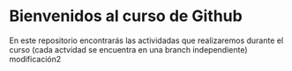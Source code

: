 # Bienvenidos al curso de Github
En este repositorio encontrarás las actividadas que realizaremos durante el curso (cada actvidad se encuentra en una branch independiente)
modificación2
